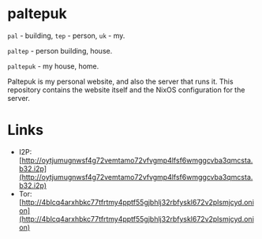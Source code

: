# paltepuk

`pal` - building, `tep` - person, `uk` - my.

`paltep` - person building, house.

`paltepuk` - my house, home.

Paltepuk is my personal website, and also the server that runs it. This
repository contains the website itself and the NixOS configuration for the
server.

# Links

- I2P: [http://oytjumugnwsf4g72vemtamo72vfvgmp4lfsf6wmggcvba3qmcsta.b32.i2p](http://oytjumugnwsf4g72vemtamo72vfvgmp4lfsf6wmggcvba3qmcsta.b32.i2p)
- Tor: [http://4blcq4arxhbkc77tfrtmy4pptf55gjbhlj32rbfyskl672v2plsmjcyd.onion](http://4blcq4arxhbkc77tfrtmy4pptf55gjbhlj32rbfyskl672v2plsmjcyd.onion)
